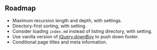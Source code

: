 ## Roadmap
- Maximum recursion length and depth, with settings.
- Directory-first sorting, with setting.
- Consider loading `index.md` instead of listing directory, with setting.
- Use vanilla version of [jQuery.downBoy](https://github.com/eustasy/jquery.downboy) to push down footer.
- Conditional page titles and meta information.